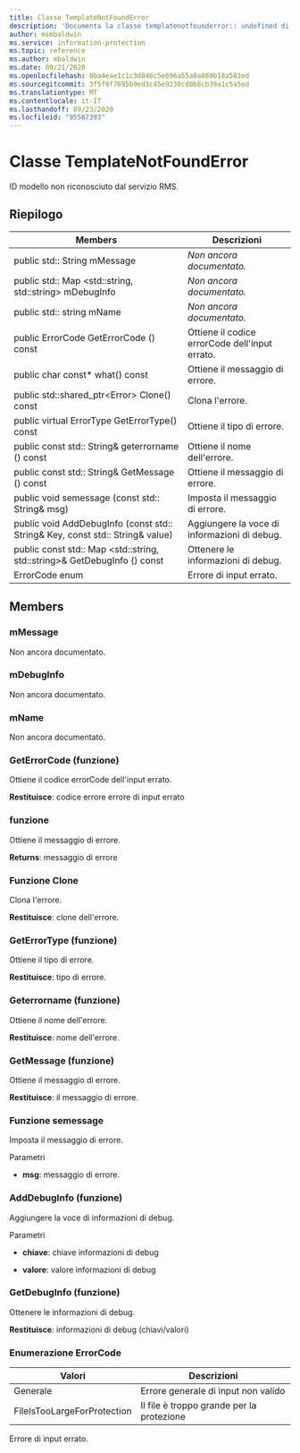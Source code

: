 ```yaml
---
title: Classe TemplateNotFoundError
description: 'Documenta la classe templatenotfounderror:: undefined di Microsoft Information Protection (MIP) SDK.'
author: msmbaldwin
ms.service: information-protection
ms.topic: reference
ms.author: mbaldwin
ms.date: 09/21/2020
ms.openlocfilehash: 0ba4eae1c1c3d846c5e696a55a8a089b18a583ed
ms.sourcegitcommit: 3f5f9f7695b9ed3c45e9230cd8b8cb39a1c5a5ed
ms.translationtype: MT
ms.contentlocale: it-IT
ms.lasthandoff: 09/23/2020
ms.locfileid: "95567393"
---
```

# <a name="class-templatenotfounderror"></a>Classe TemplateNotFoundError 
ID modello non riconosciuto dal servizio RMS.
  
## <a name="summary"></a>Riepilogo
 Members                        | Descrizioni                                
--------------------------------|---------------------------------------------
public std:: String mMessage  | _Non ancora documentato._
public std:: Map \<std::string, std::string\> mDebugInfo  | _Non ancora documentato._
public std:: string mName  | _Non ancora documentato._
public ErrorCode GetErrorCode () const  |  Ottiene il codice errorCode dell'input errato.
public char const* what() const  |  Ottiene il messaggio di errore.
public std::shared_ptr\<Error\> Clone() const  |  Clona l'errore.
public virtual ErrorType GetErrorType() const  |  Ottiene il tipo di errore.
public const std:: String& geterrorname () const  |  Ottiene il nome dell'errore.
public const std:: String& GetMessage () const  |  Ottiene il messaggio di errore.
public void semessage (const std:: String& msg)  |  Imposta il messaggio di errore.
public void AddDebugInfo (const std:: String& Key, const std:: String& value)  |  Aggiungere la voce di informazioni di debug.
public const std:: Map \<std::string, std::string\>& GetDebugInfo () const  |  Ottenere le informazioni di debug.
ErrorCode enum  |  Errore di input errato.
  
## <a name="members"></a>Members
  
### <a name="mmessage"></a>mMessage
Non ancora documentato.

  
### <a name="mdebuginfo"></a>mDebugInfo
Non ancora documentato.

  
### <a name="mname"></a>mName
Non ancora documentato.

  
### <a name="geterrorcode-function"></a>GetErrorCode (funzione)
Ottiene il codice errorCode dell'input errato.

  
**Restituisce**: codice errore errore di input errato
  
### <a name="what-function"></a>funzione
Ottiene il messaggio di errore.

  
**Returns**: messaggio di errore
  
### <a name="clone-function"></a>Funzione Clone
Clona l'errore.

  
**Restituisce**: clone dell'errore.
  
### <a name="geterrortype-function"></a>GetErrorType (funzione)
Ottiene il tipo di errore.

  
**Restituisce**: tipo di errore.
  
### <a name="geterrorname-function"></a>Geterrorname (funzione)
Ottiene il nome dell'errore.

  
**Restituisce**: nome dell'errore.
  
### <a name="getmessage-function"></a>GetMessage (funzione)
Ottiene il messaggio di errore.

  
**Restituisce**: il messaggio di errore.
  
### <a name="setmessage-function"></a>Funzione semessage
Imposta il messaggio di errore.

Parametri  
* **msg**: messaggio di errore.


  
### <a name="adddebuginfo-function"></a>AddDebugInfo (funzione)
Aggiungere la voce di informazioni di debug.

Parametri  
* **chiave**: chiave informazioni di debug 


* **valore**: valore informazioni di debug


  
### <a name="getdebuginfo-function"></a>GetDebugInfo (funzione)
Ottenere le informazioni di debug.

  
**Restituisce**: informazioni di debug (chiavi/valori)
  
### <a name="errorcode-enum"></a>Enumerazione ErrorCode

 Valori                         | Descrizioni                                
--------------------------------|---------------------------------------------
Generale            | Errore generale di input non valido
FileIsTooLargeForProtection            | Il file è troppo grande per la protezione

Errore di input errato.
